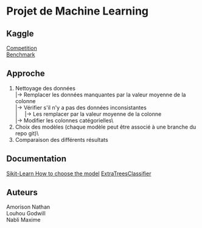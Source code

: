 # Projet de Machine Learning
## Kaggle
[Competition](https://www.kaggle.com/competitions/project-for-machine-learning-i-umons-2022/)\
[Benchmark](https://www.kaggle.com/code/tanguybo/benchmark)
## Approche
1. Nettoyage des données\
   |-> Remplacer les données manquantes par la valeur moyenne de la colonne\
   |-> Vérifier s'il n'y a pas des données inconsistantes\
   |&nbsp;&nbsp;&nbsp;&nbsp;&nbsp;|-> Les remplacer par la valeur moyenne de la colonne\
   |-> Modifier les colonnes catégorielles\
2. Choix des modèles (chaque modèle peut être associé à une branche du repo git)\
3. Comparaison des différents résultats
## Documentation
[Sikit-Learn How to choose the model](https://scikit-learn.org/stable/tutorial/machine_learning_map/index.html#choosing-the-right-estimator)
[ExtraTreesClassifier](https://scikit-learn.org/stable/modules/generated/sklearn.ensemble.ExtraTreesClassifier.html#sklearn.ensemble.ExtraTreesClassifier)
## Auteurs
Amorison Nathan \
Louhou Godwill \
Nabli Maxime
